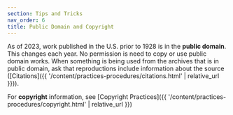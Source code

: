 ```yaml
---
section: Tips and Tricks
nav_order: 6
title: Public Domain and Copyright
---
```


As of 2023, work published in the U.S. prior to 1928 is in the **public domain**. This changes each year. No permission is need to copy or use public domain works. When something is being used from the archives that is in public domain, ask that reproductions include information about the source ([Citations]({{ '/content/practices-procedures/citations.html' | relative_url }})).

For **copyright** information, see [Copyright Practices]({{ '/content/practices-procedures/copyright.html' | relative_url }})
